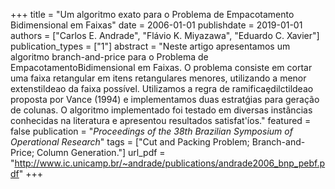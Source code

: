 +++
title = "Um algoritmo exato para o Problema de Empacotamento Bidimensional em Faixas"
date = 2006-01-01
publishdate = 2019-01-01
authors = ["Carlos E. Andrade", "Flávio K. Miyazawa", "Eduardo C. Xavier"]
publication_types = ["1"]
abstract = "Neste artigo apresentamos um algoritmo branch-and-price para o Problema de EmpacotamentoBidimensional em Faixas. O problema consiste em cortar uma faixa retangular em itens retangulares menores, utilizando a menor extenstildeao da faixa possível. Utilizamos a regra de ramificaȩdilctildeao proposta por Vance (1994) e implementamos duas estratǵias para geração de colunas. O algoritmo implementado foi testado em diversas instâncias conhecidas na literatura e apresentou resultados satisfat'íos."
featured = false
publication = "*Proceedings of the 38th Brazilian Symposium of Operational Research*"
tags = ["Cut and Packing Problem; Branch-and-Price; Column Generation."]
url_pdf = "http://www.ic.unicamp.br/~andrade/publications/andrade2006_bnp_pebf.pdf"
+++

